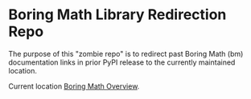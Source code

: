 # Boring Math Library Redirection Repo

The purpose of this "zombie repo" is to redirect past Boring Math (bm)
documentation links in prior PyPI release to the currently maintained
location.

Current location
[Boring Math Overview](https://github.com/grscheller/bm-docs/blob/main/README.md).

